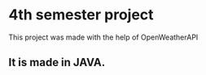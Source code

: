 <h1>4th semester project</h1>

<p>This project was made with the help of OpenWeatherAPI</p>
<h2>It is made in JAVA.</h2>
